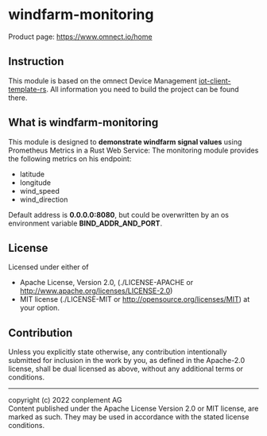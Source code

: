 # windfarm-monitoring
Product page: https://www.omnect.io/home

## Instruction
This module is based on the omnect Device Management [iot-client-template-rs](https://github.com/omnect/iot-client-template-rs). All information you need to build the project can be found there.

## What is windfarm-monitoring
This module is designed to **demonstrate windfarm signal values** using Prometheus Metrics in a Rust Web Service:
The monitoring module provides the following metrics on his endpoint:
- latitude
- longitude
- wind_speed
- wind_direction

Default address is **0.0.0.0:8080**, but could be overwritten by an os environment variable **BIND_ADDR_AND_PORT**.

## License
Licensed under either of
* Apache License, Version 2.0, (./LICENSE-APACHE or <http://www.apache.org/licenses/LICENSE-2.0>)
* MIT license (./LICENSE-MIT or <http://opensource.org/licenses/MIT>)
at your option.

## Contribution
Unless you explicitly state otherwise, any contribution intentionally
submitted for inclusion in the work by you, as defined in the Apache-2.0
license, shall be dual licensed as above, without any additional terms or
conditions.


---

copyright (c) 2022 conplement AG<br>
Content published under the Apache License Version 2.0 or MIT license, are marked as such. They may be used in accordance with the stated license conditions.
